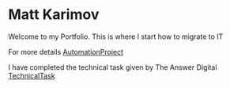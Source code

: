 # Matt Karimov
Welcome to my Portfolio. This is where I start how to migrate to IT 

For more details [AutomationProject](https://github.com/thekarimov/AutomationProject)

I have completed the technical task given by The Answer Digital [TechnicalTask](https://github.com/mattkari/AsnwerDigital_Task) 
